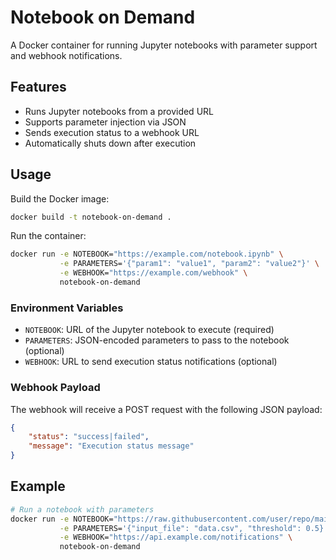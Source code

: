 # Notebook on Demand

A Docker container for running Jupyter notebooks with parameter support and webhook notifications.

## Features

- Runs Jupyter notebooks from a provided URL
- Supports parameter injection via JSON
- Sends execution status to a webhook URL
- Automatically shuts down after execution

## Usage

Build the Docker image:

```bash
docker build -t notebook-on-demand .
```

Run the container:

```bash
docker run -e NOTEBOOK="https://example.com/notebook.ipynb" \
           -e PARAMETERS='{"param1": "value1", "param2": "value2"}' \
           -e WEBHOOK="https://example.com/webhook" \
           notebook-on-demand
```

### Environment Variables

- `NOTEBOOK`: URL of the Jupyter notebook to execute (required)
- `PARAMETERS`: JSON-encoded parameters to pass to the notebook (optional)
- `WEBHOOK`: URL to send execution status notifications (optional)

### Webhook Payload

The webhook will receive a POST request with the following JSON payload:

```json
{
    "status": "success|failed",
    "message": "Execution status message"
}
```

## Example

```bash
# Run a notebook with parameters
docker run -e NOTEBOOK="https://raw.githubusercontent.com/user/repo/main/analysis.ipynb" \
           -e PARAMETERS='{"input_file": "data.csv", "threshold": 0.5}' \
           -e WEBHOOK="https://api.example.com/notifications" \
           notebook-on-demand
```
